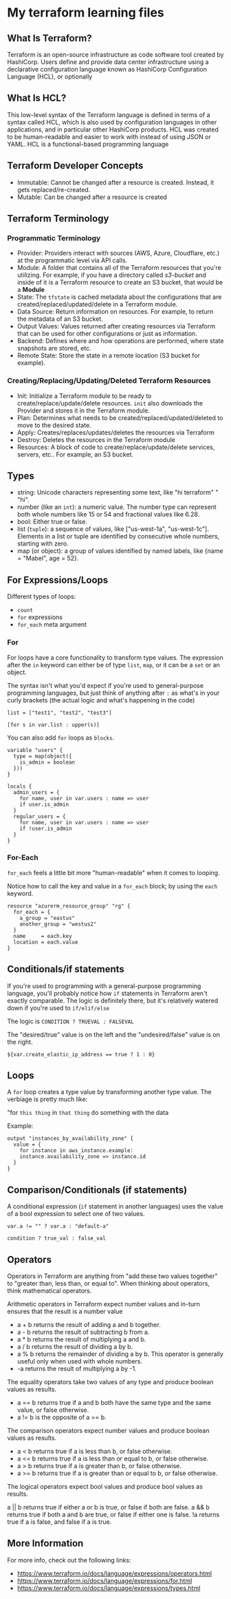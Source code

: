 # My terraform learning files
## What Is Terraform?
Terraform is an open-source infrastructure as code software tool created by HashiCorp. Users define and provide data center infrastructure using a declarative configuration language known as HashiCorp Configuration Language (HCL), or optionally

## What Is HCL?

This low-level syntax of the Terraform language is defined in terms of a syntax called HCL, which is also used by configuration languages in other applications, and in particular other HashiCorp products. HCL was created to be human-readable and easier to work with instead of using JSON or YAML. HCL is a functional-based programming language

## Terraform Developer Concepts
- Immutable: Cannot be changed after a resource is created. Instead, it gets replaced/re-created.
- Mutable: Can be changed after a resource is created

## Terraform Terminology

### Programmatic Terminology
- Provider: Providers interact with sources (AWS, Azure, Cloudflare, etc.) at the programmatic level via API calls.
- Module: A folder that contains all of the Terraform resources that you're utilizing. For example, if you have a directory called *s3-bucket* and inside of it is a Terraform resource to create an S3 bucket, that would be a **Module**
- State: The `tfstate` is cached metadata about the configurations that are created/replaced/updated/delete in a Terraform module.
- Data Source: Return information on resources. For example, to return the metadata of an S3 bucket.
- Output Values: Values returned after creating resources via Terraform that can be used for other configurations or just as information.
 - Backend: Defines where and how operations are performed, where state snapshots are stored, etc.
 - Remote State: Store the state in a remote location (S3 bucket for example).

### Creating/Replacing/Updating/Deleted Terraform Resources
- Init: Initialize a Terraform module to be ready to create/replace/update/delete resources. `init` also downloads the Provider and stores it in the Terraform module.
- Plan: Determines what needs to be created/replaced/updated/deleted to move to the desired state.
- Apply: Creates/replaces/updates/deletes the resources via Terraform
- Destroy: Deletes the resources in the Terraform module
- Resources: A block of code to create/replace/update/delete services, servers, etc.. For example, an S3 bucket.

## Types

- string: Unicode characters representing some text, like "hi terraform" " "hi".
- number (like an `int`): a numeric value. The number type can represent both whole numbers like 15 or 54 and fractional values like 6.28.
- bool: Either true or false.
- list (`tuple`): a sequence of values, like ["us-west-1a", "us-west-1c"]. Elements in a list or tuple are identified by consecutive whole numbers, starting with zero.
- map (or object): a group of values identified by named labels, like {name = "Mabel", age = 52}.

## For Expressions/Loops

Different types of loops:
- `count`
- `for` expressions
- `for_each` meta argument

### For
For loops have a core functionality to transform type values. The expression after the `in` keyword can either be of type `list`, `map`, or it can be a `set` or an object.

The syntax isn't what you'd expect if you're used to general-purpose programming languages, but just think of anything after `:` as what's in your curly brackets (the actual logic and what's happening in the code)

```
list = ["test1", "test2", "test3"]

[for s in var.list : upper(s)]
```

You can also add `for` loops as `blocks`.
```
variable "users" {
  type = map(object({
    is_admin = boolean
  }))
}

locals {
  admin_users = {
    for name, user in var.users : name => user
    if user.is_admin
  }
  regular_users = {
    for name, user in var.users : name => user
    if !user.is_admin
  }
}
```

### For-Each
`for_each` feels a little bit more "human-readable" when it comes to looping.

Notice how to call the key and value in a `for_each` block; by using the `each` keyword.

```
resource "azurerm_resource_group" "rg" {
  for_each = {
    a_group = "eastus"
    another_group = "westus2"
  }
  name     = each.key
  location = each.value
}
```


## Conditionals/if statements

If you're used to programming with a general-purpose programming language, you'll probably notice how `if` statements in Terraform aren't exactly comparable. The logic is definitely there, but it's relatively watered down if you're used to `if/elif/else`

The logic is `CONDITION ? TRUEVAL : FALSEVAL`

The "desired/true" value is on the left and the "undesired/false" value is on the right.

```
${var.create_elastic_ip_address == true ? 1 : 0}
```
## Loops

A `for` loop creates a type value by transforming another type value. The verbiage is pretty much like:

"for `this thing` in `that thing` do something with the data

Example:
```
output "instances_by_availability_zone" {
  value = {
    for instance in aws_instance.example:
    instance.availability_zone => instance.id
  }
}
```

## Comparison/Conditionals (if statements)

A conditional expression (`if` statement in another languages) uses the value of a bool expression to select one of two values.

```
var.a != "" ? var.a : "default-a"
```

```
condition ? true_val : false_val
```

## Operators
Operators in Terraform are anything from "add these two values together" to "greater than, less than, or equal to". When thinking about operators, think mathematical operators.

Arithmetic operators in Terraform expect number values and in-turn ensures that the result is a number value

- a + b returns the result of adding a and b together.
- a - b returns the result of subtracting b from a.
- a * b returns the result of multiplying a and b.
- a / b returns the result of dividing a by b.
- a % b returns the remainder of dividing a by b. This operator is generally useful only when used with whole numbers.
- -a returns the result of multiplying a by -1.

The equality operators take two values of any type and produce boolean values as results.

- a == b returns true if a and b both have the same type and the same value, or false otherwise.
- a != b is the opposite of a == b.

The comparison operators expect number values and produce boolean values as results.

- a < b returns true if a is less than b, or false otherwise.
- a <= b returns true if a is less than or equal to b, or false otherwise.
- a > b returns true if a is greater than b, or false otherwise.
- a >= b returns true if a is greater than or equal to b, or false otherwise.

The logical operators expect bool values and produce bool values as results.

a || b returns true if either a or b is true, or false if both are false.
a && b returns true if both a and b are true, or false if either one is false.
!a returns true if a is false, and false if a is true.

## More Information
For more info, check out the following links:
- https://www.terraform.io/docs/language/expressions/operators.html
- https://www.terraform.io/docs/language/expressions/for.html
- https://www.terraform.io/docs/language/expressions/types.html

